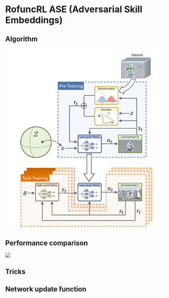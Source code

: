 # RofuncRL ASE (Adversarial Skill Embeddings)


## Algorithm 

![](../../../img/ASE2.png)

## Performance comparison

![](../../../img/ASE1.gif)

## Tricks

## Network update function